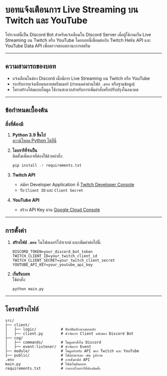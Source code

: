 # บอทแจ้งเตือนการ Live Streaming บน Twitch และ YouTube

โปรเจกต์นี้เป็น Discord Bot สำหรับแจ้งเตือนใน Discord Server เมื่อผู้ใช้งานเริ่ม Live Streaming บน Twitch หรือ YouTube โดยบอทนี้เชื่อมต่อกับ Twitch Helix API และ YouTube Data API เพื่อตรวจสอบสถานะการสตรีม

---

## ความสามารถของบอท
- แจ้งเตือนในช่อง Discord เมื่อมีการ Live Streaming บน Twitch หรือ YouTube
- รองรับการแจ้งเตือนหลายสตรีมเมอร์ (กำหนดค่าผ่านไฟล์ `.env` หรือฐานข้อมูล)
- โครงสร้างโค้ดแบบโมดูล ใช้งานสะดวกสำหรับการเพิ่มคำสั่งหรือปรับปรุงในอนาคต

---

## ข้อกำหนดเบื้องต้น

### สิ่งที่ต้องมี
1. **Python 3.9 ขึ้นไป**  
   [ดาวน์โหลด Python ได้ที่นี่](https://www.python.org/)
   
2. **ไลบรารีที่จำเป็น**  
   ติดตั้งแพ็คเกจที่ต้องใช้ด้วยคำสั่ง:
   ```bash
   pip install -r requirements.txt
   ```

3. **Twitch API**  
   - สมัคร Developer Application ที่ [Twitch Developer Console](https://dev.twitch.tv/console/apps)
   - รับ `Client ID` และ `Client Secret`

4. **YouTube API**  
   - สร้าง API Key ผ่าน [Google Cloud Console](https://console.cloud.google.com/)

---

## การตั้งค่า
1. **สร้างไฟล์ `.env`** ในโฟลเดอร์โปรเจกต์ และเพิ่มค่าต่อไปนี้:
   ```env
   DISCORD_TOKEN=your_discord_bot_token
   TWITCH_CLIENT_ID=your_twitch_client_id
   TWITCH_CLIENT_SECRET=your_twitch_client_secret
   YOUTUBE_API_KEY=your_youtube_api_key
   ```

2. **เริ่มรันบอท**  
   ใช้คำสั่ง:
   ```bash
   python main.py
   ```

---

## โครงสร้างไฟล์
```
src/
├── client/
│   ├── logic/           # ฟังก์ชันประมวลผลหลัก
│   ├── client.py        # ตัวจัดการ Client หลักของ Discord Bot
├── cog/
│   ├── commands/        # โมดูลคำสั่งใน Discord
│   ├── event-listener/  # ตัวจัดการ Event
├── module/              # โมดูลสำหรับ API ของ Twitch และ YouTube
├── public/              # ไฟล์สาธารณะ เช่น รูปภาพ
.env                     # การตั้งค่าคีย์ API
main.py                  # ไฟล์เริ่มต้นบอท
requirements.txt         # รายการไลบรารีที่ต้องติดตั้ง
```
